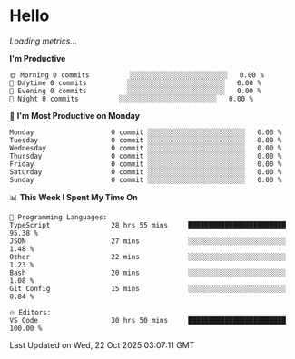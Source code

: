 # Hello

<!-- METRICS:START -->
<p><em>Loading metrics…</em></p>
<!-- METRICS:END -->

<!--START_SECTION:waka-->
**I'm Productive**

```text
🌞 Morning 0 commits          ░░░░░░░░░░░░░░░░░░░░░░░░   0.00 % 
🌆 Daytime 0 commits          ░░░░░░░░░░░░░░░░░░░░░░░░   0.00 % 
🌃 Evening 0 commits          ░░░░░░░░░░░░░░░░░░░░░░░░   0.00 % 
🌙 Night 0 commits          ░░░░░░░░░░░░░░░░░░░░░░░░   0.00 % 
```
📅 **I'm Most Productive on Monday**

```text
Monday                   0 commit ░░░░░░░░░░░░░░░░░░░░░░░░   0.00 % 
Tuesday                  0 commit ░░░░░░░░░░░░░░░░░░░░░░░░   0.00 % 
Wednesday                0 commit ░░░░░░░░░░░░░░░░░░░░░░░░   0.00 % 
Thursday                 0 commit ░░░░░░░░░░░░░░░░░░░░░░░░   0.00 % 
Friday                   0 commit ░░░░░░░░░░░░░░░░░░░░░░░░   0.00 % 
Saturday                 0 commit ░░░░░░░░░░░░░░░░░░░░░░░░   0.00 % 
Sunday                   0 commit ░░░░░░░░░░░░░░░░░░░░░░░░   0.00 % 
```

📊 **This Week I Spent My Time On**

```text
💬 Programming Languages: 
TypeScript               28 hrs 55 mins     ████████████████████████   95.38 % 
JSON                     27 mins            ░░░░░░░░░░░░░░░░░░░░░░░░   1.48 % 
Other                    22 mins            ░░░░░░░░░░░░░░░░░░░░░░░░   1.23 % 
Bash                     20 mins            ░░░░░░░░░░░░░░░░░░░░░░░░   1.08 % 
Git Config               15 mins            ░░░░░░░░░░░░░░░░░░░░░░░░   0.84 % 

🔥 Editors: 
VS Code                  30 hrs 50 mins     ████████████████████████   100.00 % 
```

 Last Updated on Wed, 22 Oct 2025 03:07:11 GMT
<!--END_SECTION:waka-->
